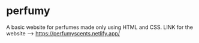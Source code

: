 # perfumy
A basic website for perfumes made only using HTML and CSS.
LINK for the website --> https://perfumyscents.netlify.app/
